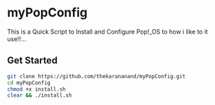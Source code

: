 # myPopConfig
This is a Quick Script to Install and Configure Pop!_OS to how i like to it use!!...

## Get Started

```sh
git clone https://github.com/thekarananand/myPopConfig.git
cd myPopConfig
chmod +x install.sh
clear && ./install.sh
```
